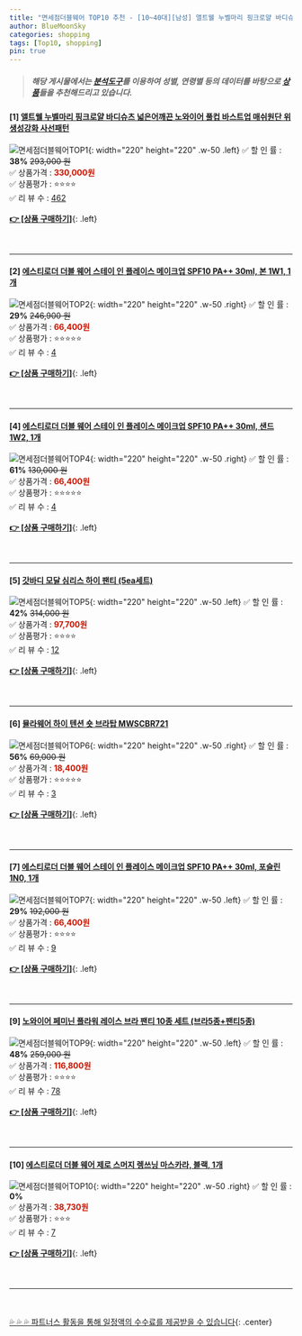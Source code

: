 ```yaml
---
title: "면세점더블웨어 TOP10 추천 - [10~40대][남성] 앨트웰 누벨마리 핑크로얄 바디슈츠 넓은어깨끈 노와이어 풀컵 바스트업 매쉬원단 위생성강화 사선패턴"
author: BlueMoonSky
categories: shopping
tags: [Top10, shopping]
pin: true
---
```


> ##### 해당 게시물에서는 [**분석도구**](https://itemscout.io/)를 이용하여 **성별**, **연령별** 등의 데이터를 바탕으로 [**상품**](https://link.coupang.com/a/baae76)들을 추천해드리고 있습니다.

#### [1] [앨트웰 누벨마리 핑크로얄 바디슈츠 넓은어깨끈 노와이어 풀컵 바스트업 매쉬원단 위생성강화 사선패턴](https://link.coupang.com/re/AFFSDP?lptag=AF5964186&subid=bluemoonsky6999&pageKey=7153783548&traceid=V0-153&itemId=17990593612&vendorItemId=85147168283)
![면세점더블웨어TOP1](https://thumbnail8.coupangcdn.com/thumbnails/remote/230x230ex/image/vendor_inventory/9af1/7971c498a78e97ea4be4262a7cd61143d0fbfbd1bd769bc883d57398c6e1.jpg){: width="220" height="220" .w-50 .left}
✅ 할 인 률 : **38%** ~~<del class="base-price"> 293,000  </del>원~~<br>
✅ 상품가격 : <span style="color:#cb1400"> **330,000원** </span><br>
✅ 상품평가 : ⭐⭐⭐⭐<br>
✅ 리 뷰 수 : [462](https://link.coupang.com/re/AFFSDP?lptag=AF5964186&subid=bluemoonsky6999&pageKey=7153783548&traceid=V0-153&itemId=17990593612&vendorItemId=85147168283)<br>
<br>
[**👉  [상품 구매하기]**](https://link.coupang.com/re/AFFSDP?lptag=AF5964186&subid=bluemoonsky6999&pageKey=7153783548&traceid=V0-153&itemId=17990593612&vendorItemId=85147168283){: .left}
<br>
<br>
<br>

***

#### [2] [에스티로더 더블 웨어 스테이 인 플레이스 메이크업 SPF10 PA++ 30ml, 본 1W1, 1개](https://link.coupang.com/re/AFFSDP?lptag=AF5964186&subid=bluemoonsky6999&pageKey=6415211716&traceid=V0-153&itemId=13775779616&vendorItemId=78015500337)
![면세점더블웨어TOP2](https://thumbnail6.coupangcdn.com/thumbnails/remote/230x230ex/image/retail/images/2637422794268469-48dea743-c1cc-4b3b-84dc-40cca883bc7a.jpg){: width="220" height="220" .w-50 .right}
✅ 할 인 률 : **29%** ~~<del class="base-price"> 246,900  </del>원~~<br>
✅ 상품가격 : <span style="color:#cb1400"> **66,400원** </span><br>
✅ 상품평가 : ⭐⭐⭐⭐⭐<br>
✅ 리 뷰 수 : [4](https://link.coupang.com/re/AFFSDP?lptag=AF5964186&subid=bluemoonsky6999&pageKey=6415211716&traceid=V0-153&itemId=13775779616&vendorItemId=78015500337)<br>
<br>
[**👉  [상품 구매하기]**](https://link.coupang.com/re/AFFSDP?lptag=AF5964186&subid=bluemoonsky6999&pageKey=6415211716&traceid=V0-153&itemId=13775779616&vendorItemId=78015500337){: .left}
<br>
<br>
<br>

***

#### [4] [에스티로더 더블 웨어 스테이 인 플레이스 메이크업 SPF10 PA++ 30ml, 샌드 1W2, 1개](https://link.coupang.com/re/AFFSDP?lptag=AF5964186&subid=bluemoonsky6999&pageKey=7368082257&traceid=V0-153&itemId=13775779609&vendorItemId=78015500367)
![면세점더블웨어TOP4](https://thumbnail6.coupangcdn.com/thumbnails/remote/230x230ex/image/retail/images/3934666203282978-d6a9fdbd-e1a6-4e9f-95d8-e0641bae93de.jpg){: width="220" height="220" .w-50 .right}
✅ 할 인 률 : **61%** ~~<del class="base-price"> 130,000  </del>원~~<br>
✅ 상품가격 : <span style="color:#cb1400"> **66,400원** </span><br>
✅ 상품평가 : ⭐⭐⭐⭐⭐<br>
✅ 리 뷰 수 : [4](https://link.coupang.com/re/AFFSDP?lptag=AF5964186&subid=bluemoonsky6999&pageKey=7368082257&traceid=V0-153&itemId=13775779609&vendorItemId=78015500367)<br>
<br>
[**👉  [상품 구매하기]**](https://link.coupang.com/re/AFFSDP?lptag=AF5964186&subid=bluemoonsky6999&pageKey=7368082257&traceid=V0-153&itemId=13775779609&vendorItemId=78015500367){: .left}
<br>
<br>
<br>

***

#### [5] [갓바디 모달 심리스 하이 팬티 (5ea세트)](https://link.coupang.com/re/AFFSDP?lptag=AF5964186&subid=bluemoonsky6999&pageKey=6970770264&traceid=V0-153&itemId=17002260808&vendorItemId=84219316434)
![면세점더블웨어TOP5](https://thumbnail9.coupangcdn.com/thumbnails/remote/230x230ex/image/vendor_inventory/ceff/ad592437c40fc80e85c43aa49a1da691be7dc172d1c66a3e211cd553a57b.jpg){: width="220" height="220" .w-50 .left}
✅ 할 인 률 : **42%** ~~<del class="base-price"> 314,000  </del>원~~<br>
✅ 상품가격 : <span style="color:#cb1400"> **97,700원** </span><br>
✅ 상품평가 : ⭐⭐⭐⭐<br>
✅ 리 뷰 수 : [12](https://link.coupang.com/re/AFFSDP?lptag=AF5964186&subid=bluemoonsky6999&pageKey=6970770264&traceid=V0-153&itemId=17002260808&vendorItemId=84219316434)<br>
<br>
[**👉  [상품 구매하기]**](https://link.coupang.com/re/AFFSDP?lptag=AF5964186&subid=bluemoonsky6999&pageKey=6970770264&traceid=V0-153&itemId=17002260808&vendorItemId=84219316434){: .left}
<br>
<br>
<br>

***

#### [6] [뮬라웨어 하이 텐션 숏 브라탑 MWSCBR721](https://link.coupang.com/re/AFFSDP?lptag=AF5964186&subid=bluemoonsky6999&pageKey=6472228551&traceid=V0-153&itemId=14132279804&vendorItemId=81379052630)
![면세점더블웨어TOP6](https://thumbnail6.coupangcdn.com/thumbnails/remote/230x230ex/image/rs_quotation_api/fylerzh9/cdc6fa3be5a6493e82db3f9729f91b7f.jpg){: width="220" height="220" .w-50 .right}
✅ 할 인 률 : **56%** ~~<del class="base-price"> 69,000  </del>원~~<br>
✅ 상품가격 : <span style="color:#cb1400"> **18,400원** </span><br>
✅ 상품평가 : ⭐⭐⭐⭐⭐<br>
✅ 리 뷰 수 : [3](https://link.coupang.com/re/AFFSDP?lptag=AF5964186&subid=bluemoonsky6999&pageKey=6472228551&traceid=V0-153&itemId=14132279804&vendorItemId=81379052630)<br>
<br>
[**👉  [상품 구매하기]**](https://link.coupang.com/re/AFFSDP?lptag=AF5964186&subid=bluemoonsky6999&pageKey=6472228551&traceid=V0-153&itemId=14132279804&vendorItemId=81379052630){: .left}
<br>
<br>
<br>

***

#### [7] [에스티로더 더블 웨어 스테이 인 플레이스 메이크업 SPF10 PA++ 30ml, 포슬린 1N0, 1개](https://link.coupang.com/re/AFFSDP?lptag=AF5964186&subid=bluemoonsky6999&pageKey=6415211716&traceid=V0-153&itemId=13775779581&vendorItemId=78015500260)
![면세점더블웨어TOP7](https://thumbnail9.coupangcdn.com/thumbnails/remote/230x230ex/image/retail/images/1196599283790579-459464ad-3ab6-4021-9077-5d88d541ff97.jpg){: width="220" height="220" .w-50 .left}
✅ 할 인 률 : **29%** ~~<del class="base-price"> 192,000  </del>원~~<br>
✅ 상품가격 : <span style="color:#cb1400"> **66,400원** </span><br>
✅ 상품평가 : ⭐⭐⭐⭐<br>
✅ 리 뷰 수 : [9](https://link.coupang.com/re/AFFSDP?lptag=AF5964186&subid=bluemoonsky6999&pageKey=6415211716&traceid=V0-153&itemId=13775779581&vendorItemId=78015500260)<br>
<br>
[**👉  [상품 구매하기]**](https://link.coupang.com/re/AFFSDP?lptag=AF5964186&subid=bluemoonsky6999&pageKey=6415211716&traceid=V0-153&itemId=13775779581&vendorItemId=78015500260){: .left}
<br>
<br>
<br>

***

#### [9] [노와이어 페미닌 플라워 레이스 브라 팬티 10종 세트 (브라5종+팬티5종)](https://link.coupang.com/re/AFFSDP?lptag=AF5964186&subid=bluemoonsky6999&pageKey=7176280456&traceid=V0-153&itemId=18090199864&vendorItemId=85242760419)
![면세점더블웨어TOP9](https://thumbnail8.coupangcdn.com/thumbnails/remote/230x230ex/image/vendor_inventory/c29a/62cb2003f5f3aa8fa2f3e4df4c9d0adabee6d89b32512efc3a74ae783cb9.jpg){: width="220" height="220" .w-50 .left}
✅ 할 인 률 : **48%** ~~<del class="base-price"> 259,000  </del>원~~<br>
✅ 상품가격 : <span style="color:#cb1400"> **116,800원** </span><br>
✅ 상품평가 : ⭐⭐⭐⭐<br>
✅ 리 뷰 수 : [78](https://link.coupang.com/re/AFFSDP?lptag=AF5964186&subid=bluemoonsky6999&pageKey=7176280456&traceid=V0-153&itemId=18090199864&vendorItemId=85242760419)<br>
<br>
[**👉  [상품 구매하기]**](https://link.coupang.com/re/AFFSDP?lptag=AF5964186&subid=bluemoonsky6999&pageKey=7176280456&traceid=V0-153&itemId=18090199864&vendorItemId=85242760419){: .left}
<br>
<br>
<br>

***

#### [10] [에스티로더 더블 웨어 제로 스머지 렝쓰닝 마스카라, 블랙, 1개](https://link.coupang.com/re/AFFSDP?lptag=AF5964186&subid=bluemoonsky6999&pageKey=6161397457&traceid=V0-153&itemId=11960210757&vendorItemId=79232796852)
![면세점더블웨어TOP10](https://thumbnail7.coupangcdn.com/thumbnails/remote/230x230ex/image/retail/images/3944695801587016-f87c30ab-3af3-47fa-b303-395ff96e8bcb.jpg){: width="220" height="220" .w-50 .right}
✅ 할 인 률 : **0%** <br>
✅ 상품가격 : <span style="color:#cb1400"> **38,730원** </span><br>
✅ 상품평가 : ⭐⭐⭐<br>
✅ 리 뷰 수 : [7](https://link.coupang.com/re/AFFSDP?lptag=AF5964186&subid=bluemoonsky6999&pageKey=6161397457&traceid=V0-153&itemId=11960210757&vendorItemId=79232796852)<br>
<br>
[**👉  [상품 구매하기]**](https://link.coupang.com/re/AFFSDP?lptag=AF5964186&subid=bluemoonsky6999&pageKey=6161397457&traceid=V0-153&itemId=11960210757&vendorItemId=79232796852){: .left}
<br>
<br>
<br>

***
<br><br>[💦 💦 💦 파트너스 활동을 통해 일정액의 수수료를 제공받을 수 있습니다](https://link.coupang.com/a/baae76){: .center}